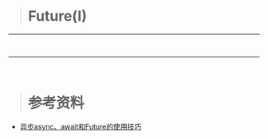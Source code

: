 ># Future(I)
***





















<br/>

***

<br/>

># 参考资料
-	[异步async、await和Future的使用技巧](https://juejin.im/post/6844903591409352718)